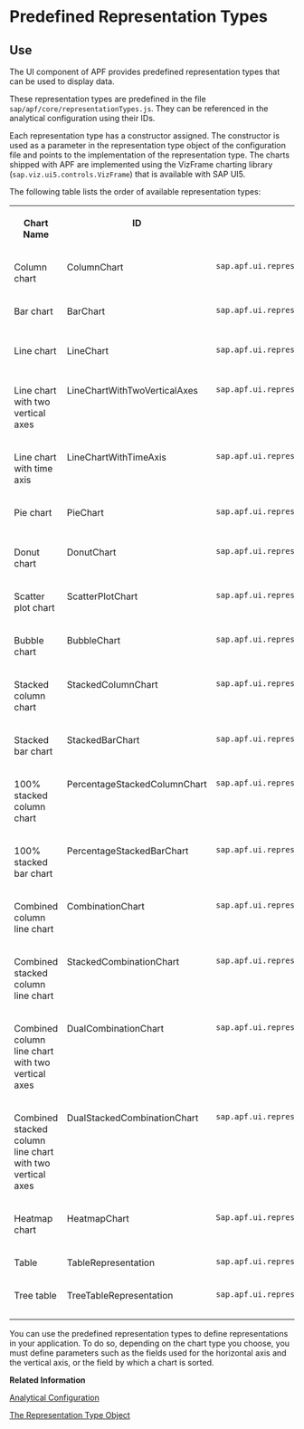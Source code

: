 <!-- loio74db7d53b5c19456e10000000a423f68 -->

# Predefined Representation Types



## Use

The UI component of APF provides predefined representation types that can be used to display data.

These representation types are predefined in the file `sap/apf/core/representationTypes.js`. They can be referenced in the analytical configuration using their IDs.

Each representation type has a constructor assigned. The constructor is used as a parameter in the representation type object of the configuration file and points to the implementation of the representation type. The charts shipped with APF are implemented using the VizFrame charting library \(`sap.viz.ui5.controls.VizFrame`\) that is available with SAP UI5.

The following table lists the order of available representation types:


<table>
<tr>
<th valign="top">

Chart Name

</th>
<th valign="top">

ID

</th>
<th valign="top">

Constructor

</th>
<th valign="top">

Chart Type in VizFrame Charting Library

</th>
</tr>
<tr>
<td valign="top">

Column chart

</td>
<td valign="top">

ColumnChart

</td>
<td valign="top">

`sap.apf.ui.representations.columnChart` 

</td>
<td valign="top">

`sap.viz.ui5.controls.VizFrame({vizType : column});` 

</td>
</tr>
<tr>
<td valign="top">

Bar chart

</td>
<td valign="top">

BarChart

</td>
<td valign="top">

`sap.apf.ui.representations.barChart` 

</td>
<td valign="top">

`sap.viz.ui5.controls.VizFrame({vizType : bar});` 

</td>
</tr>
<tr>
<td valign="top">

Line chart

</td>
<td valign="top">

LineChart

</td>
<td valign="top">

`sap.apf.ui.representations.lineChart` 

</td>
<td valign="top">

`sap.viz.ui5.controls.VizFrame({vizType : line});` 

</td>
</tr>
<tr>
<td valign="top">

Line chart with two vertical axes

</td>
<td valign="top">

LineChartWithTwoVerticalAxes

</td>
<td valign="top">

`sap.apf.ui.representations.lineChartWithTwoVerticalAxes` 

</td>
<td valign="top">

`sap.viz.ui5.controls.Vi zFrame({vizType : dual_line});` 

</td>
</tr>
<tr>
<td valign="top">

Line chart with time axis

</td>
<td valign="top">

LineChartWithTimeAxis

</td>
<td valign="top">

`sap.apf.ui.representations.lineChartWithTimeAxis` 

</td>
<td valign="top">

`sap.viz.ui5.controls.Vi zFrame({vizType : timeseries_line});` 

</td>
</tr>
<tr>
<td valign="top">

Pie chart

</td>
<td valign="top">

PieChart

</td>
<td valign="top">

`sap.apf.ui.representations.pieChart` 

</td>
<td valign="top">

`sap.viz.ui5.controls.VizFrame({vizType : pie});` 

</td>
</tr>
<tr>
<td valign="top">

Donut chart

</td>
<td valign="top">

DonutChart

</td>
<td valign="top">

`sap.apf.ui.representations.donutChart` 

</td>
<td valign="top">

`sap.viz.ui5.controls.VizFrame({vizType : donut});` 

</td>
</tr>
<tr>
<td valign="top">

Scatter plot chart

</td>
<td valign="top">

ScatterPlotChart

</td>
<td valign="top">

`sap.apf.ui.representations.scatterPlotChart` 

</td>
<td valign="top">

`sap.viz.ui5.controls.VizFrame({vizType : scatter});` 

</td>
</tr>
<tr>
<td valign="top">

Bubble chart

</td>
<td valign="top">

BubbleChart

</td>
<td valign="top">

`sap.apf.ui.representations.bubbleChart` 

</td>
<td valign="top">

`sap.viz.ui5.controls.VizFrame({vizType : bubble});` 

</td>
</tr>
<tr>
<td valign="top">

Stacked column chart

</td>
<td valign="top">

StackedColumnChart

</td>
<td valign="top">

`sap.apf.ui.representations.stackedColumnChart` 

</td>
<td valign="top">

`sap.viz.ui5.controls.VizFrame({vizType : 100_stacked_column});` 

</td>
</tr>
<tr>
<td valign="top">

Stacked bar chart

</td>
<td valign="top">

StackedBarChart

</td>
<td valign="top">

`sap.apf.ui.representations.stackedBarChart` 

</td>
<td valign="top">

`sap.viz.ui5.controls.VizFrame({vizType : 100_stacked_bar});` 

</td>
</tr>
<tr>
<td valign="top">

100% stacked column chart

</td>
<td valign="top">

PercentageStackedColumnChart

</td>
<td valign="top">

`sap.apf.ui.representations.percentageStackedColumnChart` 

</td>
<td valign="top">

`sap.viz.ui5.controls.VizFrame({vizType : 100_stacked_column});)` 

</td>
</tr>
<tr>
<td valign="top">

100% stacked bar chart

</td>
<td valign="top">

PercentageStackedBarChart

</td>
<td valign="top">

`sap.apf.ui.representati ons.percentageStackedBarChart` 

</td>
<td valign="top">

`sap.viz.ui5.controls.Vi zFrame({vizType : 100_stacked_bar});)` 

</td>
</tr>
<tr>
<td valign="top">

Combined column line chart

</td>
<td valign="top">

CombinationChart

</td>
<td valign="top">

`sap.apf.ui.represent ations.combinationChart` 

</td>
<td valign="top">

`sap.viz.ui5.controls .Vi zFrame({vizType : combination});)` 

</td>
</tr>
<tr>
<td valign="top">

Combined stacked column line chart

</td>
<td valign="top">

StackedCombinationChart

</td>
<td valign="top">

`sap.apf.ui.represent ations.stackedCombinationChart` 

</td>
<td valign="top">

`sap.viz.ui5.controls .Vi zFrame({vizType : stacked combination});)` 

</td>
</tr>
<tr>
<td valign="top">

Combined column line chart with two vertical axes

</td>
<td valign="top">

DualCombinationChart

</td>
<td valign="top">

`sap.apf.ui.represent ations.dualCombinationChart` 

</td>
<td valign="top">

`sap.viz.ui5.controls .Vi zFrame({vizType : dual combination});)` 

</td>
</tr>
<tr>
<td valign="top">

Combined stacked column line chart with two vertical axes

</td>
<td valign="top">

DualStackedCombinationChart

</td>
<td valign="top">

`sap.apf.ui.represent ations.dualStackedCombinationChart` 

</td>
<td valign="top">

`sap.viz.ui5.controls .Vi zFrame({vizType : dual stacked combination});)` 

</td>
</tr>
<tr>
<td valign="top">

Heatmap chart

</td>
<td valign="top">

HeatmapChart

</td>
<td valign="top">

`Sap.apf.ui.representations.heatmapChart` 

</td>
<td valign="top">

`sap.viz.ui5.controls.Vi zFrame({vizType :heatmap});)` 

</td>
</tr>
<tr>
<td valign="top">

Table

</td>
<td valign="top">

TableRepresentation

</td>
<td valign="top">

`sap.apf.ui.representations.tableRepresentation` 

</td>
<td valign="top">

`SAPUI5 table (sap.ui.table.Table)` 

</td>
</tr>
<tr>
<td valign="top">

Tree table

</td>
<td valign="top">

TreeTableRepresentation

</td>
<td valign="top">

`sap.apf.ui.representations.treeTable` 

</td>
<td valign="top">

`SAPUI5 tree table (sap.ui.table.TreeTable)` 

</td>
</tr>
</table>

You can use the predefined representation types to define representations in your application. To do so, depending on the chart type you choose, you must define parameters such as the fields used for the horizontal axis and the vertical axis, or the field by which a chart is sorted.

**Related Information**  


[Analytical Configuration](analytical-configuration-5a467c5.md)

[The Representation Type Object](the-representation-type-object-6f467c5.md)

